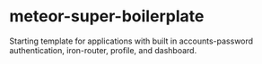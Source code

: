 meteor-super-boilerplate
========================

Starting template for applications with built in accounts-password authentication, iron-router, profile, and dashboard.
